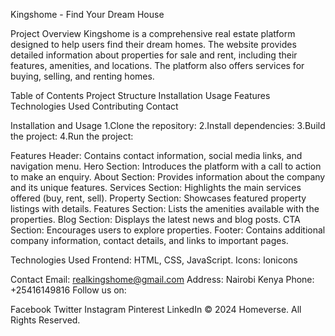 Kingshome - Find Your Dream House


Project Overview
Kingshome is a comprehensive real estate platform designed to help users find their dream homes. The website provides detailed information about properties for sale and rent, including their features, amenities, and locations. The platform also offers services for buying, selling, and renting homes.

Table of Contents
Project Structure
Installation
Usage
Features
Technologies Used
Contributing
Contact

Installation and Usage
1.Clone the repository:
2.Install dependencies:
3.Build the project:
4.Run the project:


Features
Header: Contains contact information, social media links, and navigation menu.
Hero Section: Introduces the platform with a call to action to make an enquiry.
About Section: Provides information about the company and its unique features.
Services Section: Highlights the main services offered (buy, rent, sell).
Property Section: Showcases featured property listings with details.
Features Section: Lists the amenities available with the properties.
Blog Section: Displays the latest news and blog posts.
CTA Section: Encourages users to explore properties.
Footer: Contains additional company information, contact details, and links to important pages.


Technologies Used
Frontend: HTML, CSS, JavaScript.
Icons: Ionicons

Contact
Email: realkingshome@gmail.com
Address: Nairobi Kenya
Phone: +25416149816
Follow us on:

Facebook
Twitter
Instagram
Pinterest
LinkedIn
© 2024 Homeverse. All Rights Reserved.